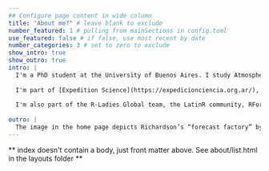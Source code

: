 ```yaml
---
## Configure page content in wide column
title: "About me?" # leave blank to exclude
number_featured: 1 # pulling from mainSections in config.toml
use_featured: false # if false, use most recent by date
number_categories: 3 # set to zero to exclude
show_intro: true
show_outro: true
intro: |
  I'm a PhD student at the University of Buenos Aires. I study Atmospheric Sciences applying data assimilation techniques to improve short-term forecasts of severe events in Argentina. I'm a trainer and instructor for [The Carpentries](https://carpentries.org/) and an RStudio certified instructor. I've also contributed to translations projects of Carpentries’ materials and the book [Teaching Tech Together](https://teachtogether.tech/) along with other R-related materials.
  
  I'm part of [Expedition Science](https://expedicionciencia.org.ar/), an Argentina-based NPO, where I lead educational projects such as science camps and workshops for students and K-12 science teachers. I'm a professor at the Data Sciences degree and postgraduate courses at Guillermo Brown University. 
  
  I'm also part of the R-Ladies Global team, the LatinR community, RForwards and I co-founded [MetaDocencia](https://www.metadocencia.org/), a teaching community for Spanish-speaking educators. I also develop openly licensed materials to teach and learn R from scratch, reproducibility for researchers and other topics in free-range settings.
  
outro: |
  The image in the home page depicts Richardson’s “forecast factory” by L. Bengtsson. Richardson imagined a round theater filled with people who would calculate the finite differences at each point on the globe needed to solve the Navier Stoke equations and thus generate a weather forecast. The first 6-hour forecast took him a week and was totally wrong. Today we have very accurate forecasts that are generated hourly. However, they are still using the principles that Richardson envisioned. 
---
```


** index doesn't contain a body, just front matter above.
See about/list.html in the layouts folder **